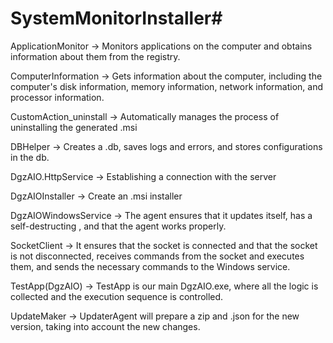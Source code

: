 # SystemMonitorInstaller#
 ApplicationMonitor -> Monitors applications on the computer and obtains information about them from the registry.

 ComputerInformation -> Gets information about the computer, including the computer's disk information, memory information, network information, and processor information.

 CustomAction_uninstall -> Automatically manages the process of uninstalling the generated .msi

 DBHelper -> Creates a .db, saves logs and errors, and stores configurations in the db.

 DgzAIO.HttpService -> Establishing a connection with the server

 DgzAIOInstaller -> Create an .msi installer

DgzAIOWindowsService -> The agent ensures that it updates itself, has a self-destructing , and that the agent works properly.

 SocketClient -> It ensures that the socket is connected and that the socket is not disconnected, receives commands from the socket and executes them, and sends the necessary commands to the Windows service.

 TestApp(DgzAIO) -> TestApp is our main DgzAIO.exe, where all the logic is collected and the execution sequence is controlled.

 UpdateMaker -> UpdaterAgent will prepare a zip and .json for the new version, taking into account the new changes.
